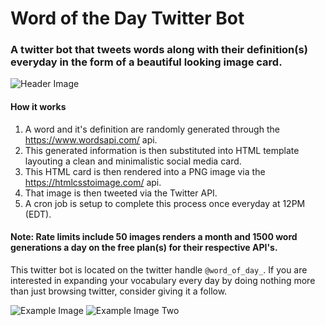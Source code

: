 # Word of the Day Twitter Bot

### A twitter bot that tweets words along with their definition(s) everyday in the form of a beautiful looking image card.

![Header Image](https://imgur.com/WbqlY2r.png)


#### How it works
1. A word and it's definition are randomly generated through the https://www.wordsapi.com/ api.
1. This generated information is then substituted into HTML template layouting a clean and minimalistic social media card.
1. This HTML card is then rendered into a PNG image via the https://htmlcsstoimage.com/ api.
1. That image is then tweeted via the Twitter API.
1. A cron job is setup to complete this process once everyday at 12PM (EDT).

#### Note: Rate limits include 50 images renders a month and 1500 word generations a day on the free plan(s) for their respective API's.

This twitter bot is located on the twitter handle `@word_of_day_`. If you are interested in expanding your vocabulary every day by doing nothing more than just browsing twitter, consider giving it a follow.

![Example Image](https://i.imgur.com/ekta7a0.png)
![Example Image Two](https://i.imgur.com/HJZKT94.png)
